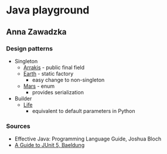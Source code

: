 # Java playground
## Anna Zawadzka



### Design patterns
- Singleton
  - [Arrakis](src/main/java/designpatterns/planets/Arrakis.java) - public final field
  - [Earth](src/main/java/designpatterns/planets/Earth.java) - static factory
    - easy change to non-singleton
  - [Mars](src/main/java/designpatterns/planets/Mars.java) - enum
    - provides serialization
- Builder
  - [Life](src/main/java/designpatterns/life/Life.java)
    - equivalent to default parameters in Python 

### Sources
- Effective Java: Programming Language Guide, Joshua Bloch
- [A Guide to JUnit 5, Baeldung](https://www.baeldung.com/junit-5)

